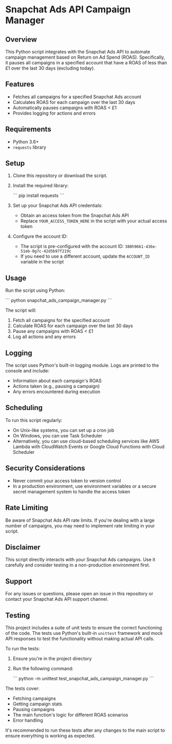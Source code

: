 # Snapchat Ads API Campaign Manager

## Overview

This Python script integrates with the Snapchat Ads API to automate campaign management based on Return on Ad Spend (ROAS). Specifically, it pauses all campaigns in a specified account that have a ROAS of less than £1 over the last 30 days (excluding today).

## Features

- Fetches all campaigns for a specified Snapchat Ads account
- Calculates ROAS for each campaign over the last 30 days
- Automatically pauses campaigns with ROAS < £1
- Provides logging for actions and errors

## Requirements

- Python 3.6+
- `requests` library

## Setup

1. Clone this repository or download the script.

2. Install the required library:

   \`\`\`
   pip install requests
   \`\`\`

3. Set up your Snapchat Ads API credentials:
   - Obtain an access token from the Snapchat Ads API
   - Replace `YOUR_ACCESS_TOKEN_HERE` in the script with your actual access token

4. Configure the account ID:
   - The script is pre-configured with the account ID: `380h9661-436e-51eb-0g7c-42d5b97f219c`
   - If you need to use a different account, update the `ACCOUNT_ID` variable in the script

## Usage

Run the script using Python:

\`\`\`
python snapchat_ads_campaign_manager.py
\`\`\`

The script will:
1. Fetch all campaigns for the specified account
2. Calculate ROAS for each campaign over the last 30 days
3. Pause any campaigns with ROAS < £1
4. Log all actions and any errors

## Logging

The script uses Python's built-in logging module. Logs are printed to the console and include:
- Information about each campaign's ROAS
- Actions taken (e.g., pausing a campaign)
- Any errors encountered during execution

## Scheduling

To run this script regularly:
- On Unix-like systems, you can set up a cron job
- On Windows, you can use Task Scheduler
- Alternatively, you can use cloud-based scheduling services like AWS Lambda with CloudWatch Events or Google Cloud Functions with Cloud Scheduler

## Security Considerations

- Never commit your access token to version control
- In a production environment, use environment variables or a secure secret management system to handle the access token

## Rate Limiting

Be aware of Snapchat Ads API rate limits. If you're dealing with a large number of campaigns, you may need to implement rate limiting in your script.

## Disclaimer

This script directly interacts with your Snapchat Ads campaigns. Use it carefully and consider testing in a non-production environment first.

## Support

For any issues or questions, please open an issue in this repository or contact your Snapchat Ads API support channel.

## Testing

This project includes a suite of unit tests to ensure the correct functioning of the code. The tests use Python's built-in `unittest` framework and mock API responses to test the functionality without making actual API calls.

To run the tests:

1. Ensure you're in the project directory
2. Run the following command:

   \`\`\`
   python -m unittest test_snapchat_ads_campaign_manager.py
   \`\`\`

The tests cover:
- Fetching campaigns
- Getting campaign stats
- Pausing campaigns
- The main function's logic for different ROAS scenarios
- Error handling

It's recommended to run these tests after any changes to the main script to ensure everything is working as expected.
